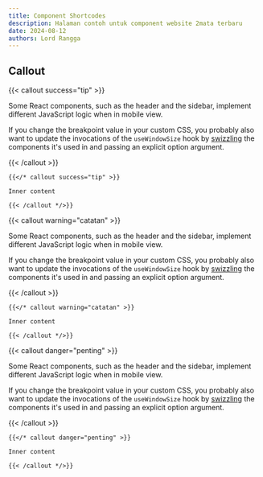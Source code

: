 ```yaml
---
title: Component Shortcodes
description: Halaman contoh untuk component website 2mata terbaru
date: 2024-08-12
authors: Lord Rangga
---
```


## Callout

{{< callout success="tip" >}}

Some React components, such as the header and the sidebar, implement different JavaScript logic when in mobile view.

If you change the breakpoint value in your custom CSS, you probably also want to update the invocations of the `useWindowSize` hook by [swizzling](https://docusaurus.io/docs/swizzling) the components it's used in and passing an explicit option argument.

{{< /callout >}}


```
{{</* callout success="tip" >}}

Inner content

{{< /callout */>}}
```




{{< callout warning="catatan" >}}

Some React components, such as the header and the sidebar, implement different JavaScript logic when in mobile view.

If you change the breakpoint value in your custom CSS, you probably also want to update the invocations of the `useWindowSize` hook by [swizzling](https://docusaurus.io/docs/swizzling) the components it's used in and passing an explicit option argument.

{{< /callout >}}




```
{{</* callout warning="catatan" >}}

Inner content

{{< /callout */>}}
```




{{< callout danger="penting" >}}

Some React components, such as the header and the sidebar, implement different JavaScript logic when in mobile view.

If you change the breakpoint value in your custom CSS, you probably also want to update the invocations of the `useWindowSize` hook by [swizzling](https://docusaurus.io/docs/swizzling) the components it's used in and passing an explicit option argument.

{{< /callout >}}



```
{{</* callout danger="penting" >}}

Inner content

{{< /callout */>}}
```


